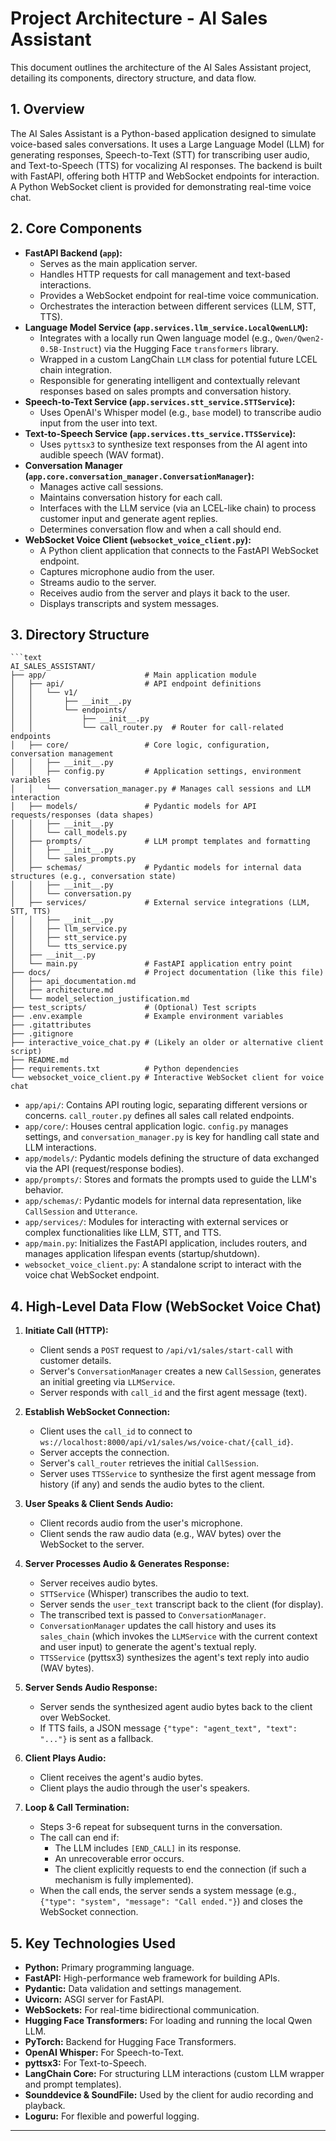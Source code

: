 # Project Architecture - AI Sales Assistant

This document outlines the architecture of the AI Sales Assistant project, detailing its components, directory structure, and data flow.

## 1. Overview

The AI Sales Assistant is a Python-based application designed to simulate voice-based sales conversations. It uses a Large Language Model (LLM) for generating responses, Speech-to-Text (STT) for transcribing user audio, and Text-to-Speech (TTS) for vocalizing AI responses. The backend is built with FastAPI, offering both HTTP and WebSocket endpoints for interaction. A Python WebSocket client is provided for demonstrating real-time voice chat.

## 2. Core Components

*   **FastAPI Backend (`app`):**
    *   Serves as the main application server.
    *   Handles HTTP requests for call management and text-based interactions.
    *   Provides a WebSocket endpoint for real-time voice communication.
    *   Orchestrates the interaction between different services (LLM, STT, TTS).
*   **Language Model Service (`app.services.llm_service.LocalQwenLLM`):**
    *   Integrates with a locally run Qwen language model (e.g., `Qwen/Qwen2-0.5B-Instruct`) via the Hugging Face `transformers` library.
    *   Wrapped in a custom LangChain `LLM` class for potential future LCEL chain integration.
    *   Responsible for generating intelligent and contextually relevant responses based on sales prompts and conversation history.
*   **Speech-to-Text Service (`app.services.stt_service.STTService`):**
    *   Uses OpenAI's Whisper model (e.g., `base` model) to transcribe audio input from the user into text.
*   **Text-to-Speech Service (`app.services.tts_service.TTSService`):**
    *   Uses `pyttsx3` to synthesize text responses from the AI agent into audible speech (WAV format).
*   **Conversation Manager (`app.core.conversation_manager.ConversationManager`):**
    *   Manages active call sessions.
    *   Maintains conversation history for each call.
    *   Interfaces with the LLM service (via an LCEL-like chain) to process customer input and generate agent replies.
    *   Determines conversation flow and when a call should end.
*   **WebSocket Voice Client (`websocket_voice_client.py`):**
    *   A Python client application that connects to the FastAPI WebSocket endpoint.
    *   Captures microphone audio from the user.
    *   Streams audio to the server.
    *   Receives audio from the server and plays it back to the user.
    *   Displays transcripts and system messages.

## 3. Directory Structure

    ```text
    AI_SALES_ASSISTANT/
    ├── app/                      # Main application module
    │   ├── api/                  # API endpoint definitions
    │   │   └── v1/
    │   │       ├── __init__.py
    │   │       └── endpoints/
    │   │           ├── __init__.py
    │   │           └── call_router.py  # Router for call-related endpoints
    │   ├── core/                 # Core logic, configuration, conversation management
    │   │   ├── __init__.py
    │   │   ├── config.py         # Application settings, environment variables
    │   │   └── conversation_manager.py # Manages call sessions and LLM interaction
    │   ├── models/               # Pydantic models for API requests/responses (data shapes)
    │   │   ├── __init__.py
    │   │   └── call_models.py
    │   ├── prompts/              # LLM prompt templates and formatting
    │   │   ├── __init__.py
    │   │   └── sales_prompts.py
    │   ├── schemas/              # Pydantic models for internal data structures (e.g., conversation state)
    │   │   ├── __init__.py
    │   │   └── conversation.py
    │   ├── services/             # External service integrations (LLM, STT, TTS)
    │   │   ├── __init__.py
    │   │   ├── llm_service.py
    │   │   ├── stt_service.py
    │   │   └── tts_service.py
    │   ├── __init__.py
    │   └── main.py               # FastAPI application entry point
    ├── docs/                     # Project documentation (like this file)
    │   ├── api_documentation.md
    │   ├── architecture.md
    │   └── model_selection_justification.md
    ├── test_scripts/             # (Optional) Test scripts
    ├── .env.example              # Example environment variables
    ├── .gitattributes
    ├── .gitignore
    ├── interactive_voice_chat.py # (Likely an older or alternative client script)
    ├── README.md
    ├── requirements.txt          # Python dependencies
    └── websocket_voice_client.py # Interactive WebSocket client for voice chat


*   `app/api/`: Contains API routing logic, separating different versions or concerns. `call_router.py` defines all sales call related endpoints.
*   `app/core/`: Houses central application logic. `config.py` manages settings, and `conversation_manager.py` is key for handling call state and LLM interactions.
*   `app/models/`: Pydantic models defining the structure of data exchanged via the API (request/response bodies).
*   `app/prompts/`: Stores and formats the prompts used to guide the LLM's behavior.
*   `app/schemas/`: Pydantic models for internal data representation, like `CallSession` and `Utterance`.
*   `app/services/`: Modules for interacting with external services or complex functionalities like LLM, STT, and TTS.
*   `app/main.py`: Initializes the FastAPI application, includes routers, and manages application lifespan events (startup/shutdown).
*   `websocket_voice_client.py`: A standalone script to interact with the voice chat WebSocket endpoint.

## 4. High-Level Data Flow (WebSocket Voice Chat)

1.  **Initiate Call (HTTP):**
    *   Client sends a `POST` request to `/api/v1/sales/start-call` with customer details.
    *   Server's `ConversationManager` creates a new `CallSession`, generates an initial greeting via `LLMService`.
    *   Server responds with `call_id` and the first agent message (text).

2.  **Establish WebSocket Connection:**
    *   Client uses the `call_id` to connect to `ws://localhost:8000/api/v1/sales/ws/voice-chat/{call_id}`.
    *   Server accepts the connection.
    *   Server's `call_router` retrieves the initial `CallSession`.
    *   Server uses `TTSService` to synthesize the first agent message from history (if any) and sends the audio bytes to the client.

3.  **User Speaks & Client Sends Audio:**
    *   Client records audio from the user's microphone.
    *   Client sends the raw audio data (e.g., WAV bytes) over the WebSocket to the server.

4.  **Server Processes Audio & Generates Response:**
    *   Server receives audio bytes.
    *   `STTService` (Whisper) transcribes the audio to text.
    *   Server sends the `user_text` transcript back to the client (for display).
    *   The transcribed text is passed to `ConversationManager`.
    *   `ConversationManager` updates the call history and uses its `sales_chain` (which invokes the `LLMService` with the current context and user input) to generate the agent's textual reply.
    *   `TTSService` (pyttsx3) synthesizes the agent's text reply into audio (WAV bytes).

5.  **Server Sends Audio Response:**
    *   Server sends the synthesized agent audio bytes back to the client over WebSocket.
    *   If TTS fails, a JSON message `{"type": "agent_text", "text": "..."}` is sent as a fallback.

6.  **Client Plays Audio:**
    *   Client receives the agent's audio bytes.
    *   Client plays the audio through the user's speakers.

7.  **Loop & Call Termination:**
    *   Steps 3-6 repeat for subsequent turns in the conversation.
    *   The call can end if:
        *   The LLM includes `[END_CALL]` in its response.
        *   An unrecoverable error occurs.
        *   The client explicitly requests to end the connection (if such a mechanism is fully implemented).
    *   When the call ends, the server sends a system message (e.g., `{"type": "system", "message": "Call ended."}`) and closes the WebSocket connection.

## 5. Key Technologies Used

*   **Python:** Primary programming language.
*   **FastAPI:** High-performance web framework for building APIs.
*   **Pydantic:** Data validation and settings management.
*   **Uvicorn:** ASGI server for FastAPI.
*   **WebSockets:** For real-time bidirectional communication.
*   **Hugging Face Transformers:** For loading and running the local Qwen LLM.
*   **PyTorch:** Backend for Hugging Face Transformers.
*   **OpenAI Whisper:** For Speech-to-Text.
*   **pyttsx3:** For Text-to-Speech.
*   **LangChain Core:** For structuring LLM interactions (custom LLM wrapper and prompt templates).
*   **Sounddevice & SoundFile:** Used by the client for audio recording and playback.
*   **Loguru:** For flexible and powerful logging.

---
